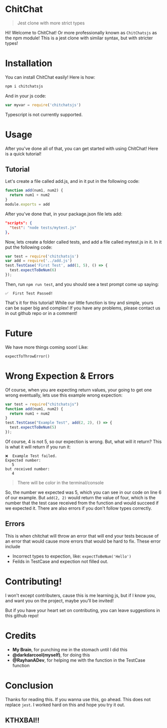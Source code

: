 # ChitChat

> Jest clone with more strict types

Hi! Welcome to ChitChat! Or more professionally known as `ChitChatsjs` as the npm module! This is a jest clone with similar syntax, but with stricter types! 

# Installation

You can install ChitChat easily! Here is how:

``` bash
npm i chitchatsjs
```

And in your js code:

``` javascript
var myvar = require('chitchatsjs')
```

Typescript is not currently supported.

# Usage

After you've done all of that, you can get started with using ChitChat! Here is a quick tutorial!

## Tutorial


Let's create a file called add.js, and in it put in the following code:

``` javascript
function add(num1, num2) {
  return num1 + num2
}
module.exports = add
```

After you've done that, in your package.json file lets add:

``` json
"scripts": {
  "test": "node tests/mytest.js"
},
```

Now, lets create a folder called tests, and add a file called mytest.js in it. In it put the following code:

``` javascript
var test = require('chitchatsjs')
var add = require('../add.js')
test.TestCase('First Test', add(1, 5), () => {
  test.expectToBeNum(6)
});
```

Then, run `npm run test`, and you should see a test prompt come up saying:

```
✅  First Test Passed!
```

That's it for this tutorial! While our little function is tiny and simple, yours can be super big and complex! If you have any problems, please contact us in out github repo or in a comment!

# Future

We have more things coming soon! Like:
```
expectToThrowError()
```

# Wrong Expection & Errors

Of course, when you are expecting return values, your going to get one wrong eventually, lets use this example wrong expection:

``` javascript
var test = require("chitchatsjs")
function add(num1, num2) {
  return num1 + num2
}
test.TestCase("Example Test", add(2, 2), () => {
  test.expectToBeNum(5)
});
```
Of course, 4 is not 5, so our expection is wrong. But, what will it return? This is what it will return if you run it:
```
❌  Example Test failed.
Expected number:
   5
but received number:
   4
```
> There will be color in the terminal/console

So, the number we expected was 5, which you can see in our code on line 6 of our example. But `add(2, 2)` would return the value of four, which is the number that the test case received from the function and would succeed if we expected it. There are also errors if you don't follow types correctly.

## Errors
This is when chitchat will throw an error that will end your tests because of an error that would cause more errors that would be hard to fix. These error include

- Incorrect types to expection, like: `expectToBeNum('Hello')`
- Feilds in TestCase and expection not filled out.
# Contributing!

I won't except contributers, cause this is me learning js, but if I know you, and want you on the project, maybe you'll be invited! 

But if you have your heart set on contributing, you can leave suggestions in this github repo!

# Credits

* **My Brain**, for punching me in the stomach until I did this
* **@darkdarcool(myself)**, for doing this
* **@RayhanADev**, for helping me with the function in the TestCase function 

# Conclusion

Thanks for reading this. If you wanna use this, go ahead. This does not replace `jest`. I worked hard on this and hope you try it out. 

## KTHXBAI!!

